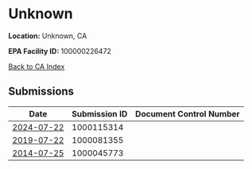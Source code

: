# Unknown

**Location:** Unknown, CA

**EPA Facility ID:** 100000226472

[Back to CA Index](../../index.md)

## Submissions

| Date | Submission ID | Document Control Number |
|------|--------------|-------------------------|
| [2024-07-22](submissions/1000115314.md) | 1000115314 |  |
| [2019-07-22](submissions/1000081355.md) | 1000081355 |  |
| [2014-07-25](submissions/1000045773.md) | 1000045773 |  |

